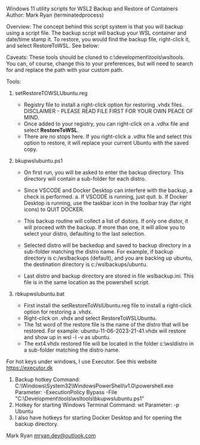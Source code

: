 Windows 11 utility scripts for WSL2 Backup and Restore of Containers
Author: Mark Ryan (terminatedprocess)

Overview:
The concept behind this script system is that you will backup using a script file. The backup script will backup your WSL container and date/time stamp it.  To restore, you would find the backup file, right-click it, and select RestoreToWSL. See below:

Caveats:
These tools should be cloned to c:\development\tools\wsltools. You can, of course, change this to your preferences, but will need to search for and replace the path with your custom path.

Tools:
1. setRestoreTOWSLUbuntu.reg
   -  Registry file to install a right-click option for restoring .vhdx files. DISCLAIMER - PLEASE READ FILE FIRST FOR YOUR OWN PEACE OF MIND.
   -  Once added to your registry, you can right-click on a .vdhx file and select <b>RestoreToWSL</b>.
   -  There are no stops here. If you right-click a .vdhx file and select this option to restore, it will replace your 
      current Ubuntu with the saved copy. 

6. bkupwslubuntu.ps1
   - On first run, you will be asked to enter the backup directory. This directory will contain a sub-folder for each distro.
   
   - Since VSCODE and Docker Desktop can interfere with the backup, a check is performed. 
     a. If VSCODE is running, just quit.
     b. If Docker Desktop is running, use the taskbar icon in the toolbar tray (far right icons) to QUIT DOCKER.
   
   - This backup routine will collect a list of distors. If only one distor, it will proceed with the backup. 
     If more than one, it will allow you to select your distro, defaulting to the last selection.
   
   - Selected distro will be backedup and saved to backup directory in a sub-folder matching the distro name.
     For example, if backup directory is c:/wslbackups (default), and you are backing up ubuntu, the destination directory is c:/wslbackups/ubuntu.
   
   - Last distro and backup directory are stored in file wslbackup.ini. This file is in the same location as the powershell script.
  
8. rbkupwslubuntu.bat
   - First install the setRestoreToWslUbuntu.reg file to install a right-click option for restoring a .vhdx.
   - Right-click on .vhdx and select RestoreToWSLUbuntu. 
   - The 1st word of the restore file is the name of the distro that will be restored. 
     For example: ubuntu-11-06-2023-21-41.vhdx will restore and show up in wsl -l -v as ubuntu.
   - The ext4.vhdx restored file will be located in the folder c:\wsldistro in a sub-folder matching the distro name.

For hot keys under windows, I use Executor. See this website https://executor.dk
1. Backup hotkey
   Command: C:\Windows\System32\WindowsPowerShell\v1.0\powershell.exe
   Parameter: -ExecutionPolicy Bypass -File  "C:\Development\tools\wsltools\bkupwslubuntu.ps1"
2. Hotkey for starting Windows Terminal
   Command: wt
   Parameter: -p Ubuntu
3. I also have hotkeys for starting Docker Desktop and for opening the backup directory.

Mark Ryan
mryan.dev@outlook.com
